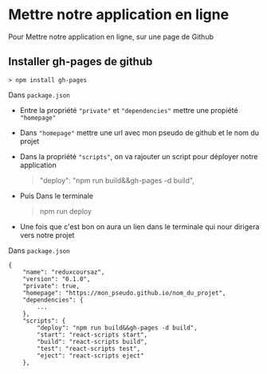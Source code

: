 # Mettre notre application en ligne

Pour Mettre notre application en ligne, sur une page de Github

## Installer gh-pages de github

    > npm install gh-pages

Dans `package.json`

- Entre la propriété `"private"` et `"dependencies"` mettre une propiété `"homepage"`

- Dans `"homepage"` mettre une url avec mon pseudo de github et le nom du projet

- Dans la propriété `"scripts"`, on va rajouter un script pour déployer notre application

    > "deploy": "npm run build&&gh-pages -d build",

- Puis Dans le terminale

    > npm run deploy

- Une fois que c'est bon on aura un lien dans le terminale qui nour dirigera vers notre projet

Dans `package.json`


    {
        "name": "reduxcoursaz",
        "version": "0.1.0",
        "private": true,
        "homepage": "https://mon_pseudo.github.io/nom_du_projet",
        "dependencies": {
            ...
        },
        "scripts": {
            "deploy": "npm run build&&gh-pages -d build",
            "start": "react-scripts start",
            "build": "react-scripts build",
            "test": "react-scripts test",
            "eject": "react-scripts eject"
        },



    


